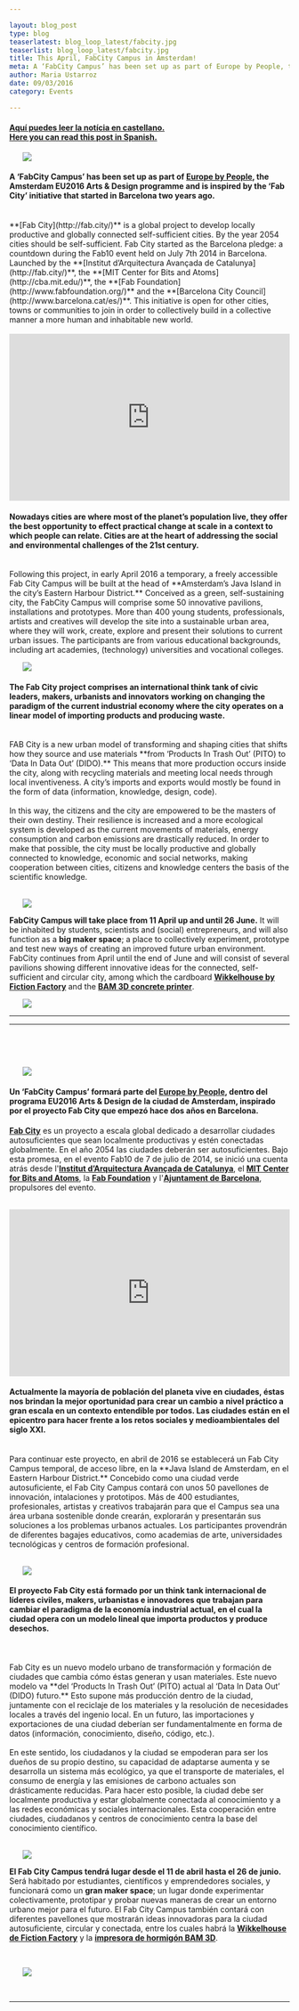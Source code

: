 ```yaml
---

layout: blog_post
type: blog
teaserlatest: blog_loop_latest/fabcity.jpg
teaserlist: blog_loop_latest/fabcity.jpg
title: This April, FabCity Campus in Amsterdam!
meta: A ‘FabCity Campus’ has been set up as part of Europe by People, the Amsterdam EU2016 Arts & Design programme and is inspired by the ‘Fab City’ project lead by Fab Lab Barcelona two years ago. 
author: Maria Ustarroz
date: 09/03/2016
category: Events

---
```



<h4><a href="#spanish"> Aquí puedes leer la notícia en castellano.</a> <br>
<a href="#spanish"> Here you can read this post in Spanish.</a> <br></h4>

<ul><img src= "http://www.fablabbcn.org/img/blog/blog_loop_latest/fabcitybarcelona.jpg" align="middle"> </img></ul>
<h4>A ‘FabCity Campus’ has been set up as part of <a href= "http://europebypeople.nl/" alt= "Europe by People">Europe by People</a>, the Amsterdam EU2016 Arts & Design programme and is inspired by the ‘Fab City’ initiative that started in Barcelona two years ago.</h4>
 
 <br>
**[Fab City](http://fab.city/)** is a global project to develop locally productive and globally connected self-sufficient cities. By the year 2054 cities should be self-sufficient. Fab City started as the Barcelona pledge: a countdown during the Fab10 event held on July 7th 2014 in Barcelona. Launched by the **[Institut d’Arquitectura Avançada de Catalunya](http://fab.city/)**, the **[MIT Center for Bits and Atoms](http://cba.mit.edu/)**, the **[Fab Foundation](http://www.fabfoundation.org/)** and the **[Barcelona City Council](http://www.barcelona.cat/es/)**. This initiative is open for other cities, towns or communities to join in order to collectively build in a collective manner a more human and inhabitable new world.<br>
 
 <br>
<iframe src="http://pitodido.org/#countdown" scrolling="no" frameborder="0" height="300px" width="100%"></iframe>
<br>
<h4>Nowadays cities are where most of the planet’s population live, they offer the best opportunity to effect practical change at scale in a context to which people can relate. Cities are at the heart of addressing the social and environmental challenges of the 21st century.</h4>

<br>
Following this project, in early April 2016 a temporary, a freely accessible Fab City Campus will be built at the head of **Amsterdam’s Java Island in the city’s Eastern Harbour District.** Conceived as a green, self-sustaining city, the FabCity Campus will comprise some 50 innovative pavilions, installations and prototypes. More than 400 young students, professionals, artists and creatives will develop the site into a sustainable urban area, where they will work, create, explore and present their solutions to current urban issues. The participants are from various educational backgrounds, including art academies, (technology) universities and vocational colleges.
 <br>
<ul><img src= "http://www.fablabbcn.org/img/blog/fab_city/fabcityworld.jpg" align="middle"> </img></ul>

<h4>The Fab City project comprises an international think tank of civic leaders, makers, urbanists and innovators working on changing the paradigm of the current industrial economy where the city operates on a linear model of importing products and producing waste. </h4> 

<br>
FAB City is a new urban model of transforming and shaping cities that shifts how they source and use materials **from ‘Products In Trash Out’ (PITO) to ‘Data In Data Out’ (DIDO).** This means that more production occurs inside the city, along with recycling materials and meeting local needs through local inventiveness. A city’s imports and exports would mostly be found in the form of data (information, knowledge, design, code). <br>

<br>
In this way, the citizens and the city are empowered to be the masters of their own destiny. Their resilience is increased and a more ecological system is developed as the current movements of materials, energy consumption and carbon emissions are drastically reduced. In order to make that possible, the city must be locally productive and globally connected to knowledge, economic and social networks, making cooperation between cities, citizens and knowledge centers the basis of the scientific knowledge.  <br>

<br>
<ul><img src= "http://www.fablabbcn.org/img/blog/fab_city/fabcity-campus.jpg" align="middle"> </img></ul>

**FabCity Campus will take place from 11 April up and until 26 June.** It will be inhabited by students, scientists and (social) entrepreneurs, and will also function as a **big maker space**; a place to collectively experiment, prototype and test new ways of creating an improved future urban environment. FabCity continues from April until the end of June and will consist of several pavilions showing different innovative ideas for the connected, self-sufficient and circular city, among which the cardboard **[Wikkelhouse by Fiction Factory](http://www.fictionfactory.nl/home.php?p=whouse)** and the **[BAM 3D concrete printer](https://citiesintransition.eu/publicatie/bam-3d-concrete-printer-at-fabcity-campus)**. <br>

<ul><img src= "http://www.fablabbcn.org/img/blog/fab_city/campus-plattegrond.png" align="middle"> </img></ul>

<hr>


---
<a name="spanish"></a>
&nbsp;

<br>
<ul><img src= "http://www.fablabbcn.org/img/blog/blog_loop_latest/fabcitybarcelona.jpg" align="middle"> </img></ul>

<h4>Un ‘FabCity Campus’ formará parte del <a href= "http://europebypeople.nl/" alt= "Europe by People">Europe by People</a>, dentro del programa EU2016 Arts & Design de la ciudad de Amsterdam, inspirado por el proyecto Fab City que empezó hace dos años en Barcelona. 
</h4>

**[Fab City](http://fab.city/)** es un proyecto a escala global dedicado a desarrollar ciudades autosuficientes que sean localmente productivas y estén conectadas globalmente. En el año 2054 las ciudades deberán ser autosuficientes. Bajo esta promesa, en el evento Fab10 de 7 de julio de 2014, se inició una cuenta atrás desde l'**[Institut d’Arquitectura Avançada de Catalunya](http://fab.city/)**, el **[MIT Center for Bits and Atoms](http://cba.mit.edu/)**, la **[Fab Foundation](http://www.fabfoundation.org/)** y l'**[Ajuntament de Barcelona](http://www.barcelona.cat/es/)**, propulsores del evento.<br>

<br>
<iframe src="http://pitodido.org/#countdown" scrolling="no" frameborder="0" height="300px" width="100%"></iframe>
<br>
<h4>Actualmente la mayoría de población del planeta vive en ciudades, éstas nos brindan la mejor oportunidad para crear un cambio a nivel práctico a gran escala en un contexto entendible por todos. Las ciudades están en el epicentro para hacer frente a los retos sociales y medioambientales del siglo XXI.</h4>
<br>
Para continuar este proyecto, en abril de 2016 se establecerá un Fab City Campus temporal, de acceso libre, en la **Java Island de Amsterdam, en el Eastern Harbour District.** Concebido como una ciudad verde autosuficiente, el Fab City Campus contará con unos 50 pavellones de innovación, intalaciones y prototipos. Más de 400 estudiantes, profesionales, artistas y creativos trabajarán para que el Campus sea una área urbana sostenible donde crearán, explorarán y presentarán sus soluciones a los problemas urbanos actuales. Los participantes provendrán de diferentes bagajes educativos, como academias de arte, universidades tecnológicas y centros de formación profesional.<br>

<br>
<ul><img src= "http://www.fablabbcn.org/img/blog/fab_city/fabcityworld.jpg" align="middle"> </img></ul>

<h4>El proyecto Fab City está formado por un think tank internacional de líderes civiles, makers, urbanistas e innovadores que trabajan para cambiar el paradigma de la economía industrial actual, en el cual la ciudad opera con un modelo lineal que importa productos y produce desechos.</h4><br>

<br>
Fab City es un nuevo modelo urbano de transformación y formación de ciudades que cambia cómo éstas generan y usan materiales. Este nuevo modelo va **del ‘Products In Trash Out’ (PITO) actual al ‘Data In Data Out’ (DIDO) futuro.** Esto supone más producción dentro de la ciudad, juntamente con el reciclaje de los materiales y la resolución de necesidades locales a través del ingenio local. En un futuro, las importaciones y exportaciones de una ciudad deberían ser fundamentalmente en forma de datos (información, conocimiento, diseño, código, etc.).<br>

<br>
En este sentido, los ciudadanos y la ciudad se empoderan para ser los dueños de su propio destino, su capacidad de adaptarse aumenta y se desarrolla un sistema más ecológico, ya que el transporte de materiales, el consumo de energía y las emisiones de carbono actuales son drásticamente reducidas. Para hacer esto posible, la ciudad debe ser localmente productiva y estar globalmente conectada al conocimiento y a las redes económicas y sociales internacionales. Esta cooperación entre ciudades, ciudadanos y centros de conocimiento centra la base del conocimiento científico.<br>

<br>
<ul><img src= "http://www.fablabbcn.org/img/blog/fab_city/fabcity-campus.jpg" align="middle"> </img></ul>

**El Fab City Campus tendrá lugar desde el 11 de abril hasta el 26 de junio.** Será habitado por estudiantes, científicos y emprendedores sociales, y funcionará como un **gran maker space**; un lugar donde experimentar colectivamente, prototipar y probar nuevas maneras de crear un entorno urbano mejor para el futuro. El Fab City Campus también contará con diferentes pavellones que mostrarán ideas innovadoras para la ciudad autosuficiente, circular y conectada, entre los cuales habrá la **[Wikkelhouse de Fiction Factory](http://www.fictionfactory.nl/home.php?p=whouse)** y la **[impresora de hormigón BAM 3D](https://citiesintransition.eu/publicatie/bam-3d-concrete-printer-at-fabcity-campus)**.

<br>
<ul><img src= "http://www.fablabbcn.org/img/blog/fab_city/campus-plattegrond.png" align="middle"> </img></ul>

<br>
<hr>
